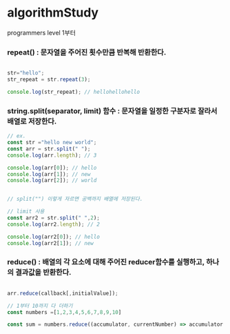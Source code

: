 # algorithmStudy
programmers level 1부터 


### repeat() : 문자열을 주어진 횟수만큼 반복해 반환한다. 

```javascript

str="hello";
str_repeat = str.repeat(3);

console.log(str_repeat); // hellohellohello


```



### string.split(separator, limit) 함수 : 문자열을 일정한 구분자로 잘라서 배열로 저장한다.

```javascript
// ex.
const str ="hello new world";
const arr = str.split(" ");
console.log(arr.length); // 3

console.log(arr[0]); // hello
console.log(arr[1]); // new
console.log(arr[2]); // world


// split("") 이렇게 자르면 공백까지 배열에 저장된다.

// limit 사용
const arr2 = str.split(" ",2);
console.log(arr2.length); // 2

console.log(arr2[0]); // hello
console.log(arr2[1]); // new

```

### reduce() : 배열의 각 요소에 대해 주어진 reducer함수를 실행하고, 하나의 결과값을 반환한다.


```javascript

arr.reduce(callback[,initialValue]);

// 1부터 10까지 다 더하기
const numbers =[1,2,3,4,5,6,7,8,9,10]

const sum = numbers.reduce((accumulator, currentNumber) => accumulator + currentNumber);



```
